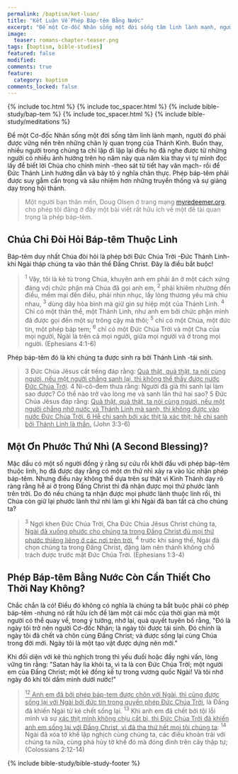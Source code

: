 ```yaml
---
permalink: /baptism/ket-luan/
title: "Kết Luận Về Phép Báp-têm Bằng Nước"
excerpt: "Để một Cơ-đốc Nhân sống một đời sống tâm linh lành mạnh, người đó phải được vững nền trên những chân lý quan trọng của Thánh Kinh. Buồn thay, nhiều người trong chúng ta chỉ lập đi lập lại điều họ đã nghe được từ những người có nhiều ảnh hưởng trên họ năm này qua năm kia thay vì tự mình đọc lấy để biết lời Chúa cho chính mình -theo sát từ tiết hay văn mạch- rồi để Đức Thánh Linh hướng dẫn và bày tỏ ý nghĩa chân thực. Phép báp-têm phải được suy gẫm cẩn trọng và sâu nhiệm hơn những truyền thống và sự giảng dạy trong hội thánh."
image: 
  teaser: romans-chapter-teaser.png
tags: [baptism, bible-studies]
featured: false
modified:
comments: true
feature:
  category: baptism
comments_locked: false
---
```


{% include toc.html %}
{% include toc_spacer.html %}
{% include bible-study/bap-tem %}
{% include toc_spacer.html %}
{% include bible-study/meditations %}

Để một Cơ-đốc Nhân sống một đời sống tâm linh lành mạnh, người đó phải được vững nền trên những chân lý quan trọng của Thánh Kinh. Buồn thay, nhiều người trong chúng ta chỉ lập đi lập lại điều họ đã nghe được từ những người có nhiều ảnh hưởng trên họ năm này qua năm kia thay vì tự mình đọc lấy để biết lời Chúa cho chính mình -theo sát từ tiết hay văn mạch- rồi để Đức Thánh Linh hướng dẫn và bày tỏ ý nghĩa chân thực. Phép báp-têm phải được suy gẫm cẩn trọng và sâu nhiệm hơn những truyền thống và sự giảng dạy trong hội thánh.

> <span style="color: rgba(0,0,0,0.5);">Một người bạn thân mến, Doug Olsen ở trang mạng <a href="http://myredeemer.org">myredeemer.org</a>, cho phép tôi đăng ở đây một bài viết rất hữu ích về một đề tài quan trọng là phép báp-têm.</apn>

## Chúa Chỉ Đòi Hỏi Báp-têm Thuộc Linh

Báp-têm duy nhất Chúa đòi hỏi là phép bởi Đức Chúa Trời -Đức Thánh Linh- khi Ngài tháp chúng ta vào thân thể Đấng Christ. Đây là điều bắt buộc!

> <sup>1</sup> Vậy, tôi là kẻ tù trong Chúa, khuyên anh em phải ăn ở một cách xứng đáng với chức phận mà Chúa đã gọi anh em, <sup>2</sup> phải khiêm nhường đến điều, mềm mại đến điều, phải nhịn nhục, lấy lòng thương yêu mà chìu nhau, <sup>3</sup> dùng dây hòa bình mà giữ gìn sự hiệp một của Thánh Linh.  <sup>4</sup> Chỉ có một thân thể, một Thánh Linh, như anh em bởi chức phận mình đã được gọi đến một sự trông cậy mà thôi; <sup>5</sup> chỉ có một Chúa, một đức tin, một phép báp tem; <sup>6</sup> chỉ có một Ðức Chúa Trời và một Cha của mọi người, Ngài là trên cả mọi người, giữa mọi người và ở trong mọi người. (Ephesians 4:1-6)

Phép báp-têm đó là khi chúng ta được sinh ra bởi Thánh Linh -tái sinh.

> 3 Ðức Chúa Jêsus cất tiếng đáp rằng: <u>Quả thật, quả thật, ta nói cùng ngươi, nếu một người chẳng sanh lại, thì không thể thấy được nước Ðức Chúa Trời</u>. 4 Ni-cô-đem thưa rằng: Người đã già thì sanh lại làm sao được? Có thể nào trở vào lòng mẹ và sanh lần thứ hai sao? 5 Ðức Chúa Jêsus đáp rằng: <u>Quả thật, quả thật, ta nói cùng ngươi, nếu một người chẳng nhờ nước và Thánh Linh mà sanh, thì không được vào nước Ðức Chúa Trời. 6 Hễ chi sanh bởi xác thịt là xác thịt; hễ chi sanh bởi Thánh Linh là thần.</u> (John 3:3-6)

## Một Ơn Phước Thứ Nhì (A Second Blessing)?

Mặc dầu có một số người đồng ý rằng sự cứu rỗi khởi đầu với phép báp-têm thuộc linh, họ đã được dạy rằng có một ơn thứ nhì xảy ra vào lúc nhận phép báp-têm. Nhưng điều này không thể dựa trên sự thật vì Kinh Thánh dạy rõ ràng rằng hễ ai ở trong Đấng Christ thì đã nhận được mọi thứ phước lành trên trời. Do đó nếu chúng ta nhận được mọi phước lành thuộc linh rồi, thì Chúa còn giữ lại phước lành thứ nhì làm gì khi Ngài đã ban tất cả cho chúng ta?

> <sup>3</sup> Ngợi khen Ðức Chúa Trời, Cha Ðức Chúa Jêsus Christ chúng ta, <u>Ngài đã xuống phước cho chúng ta trong Ðấng Christ đủ mọi thứ phước thiêng liêng ở các nơi trên trời</u>, <sup>4</sup> trước khi sáng thế, Ngài đã chọn chúng ta trong Ðấng Christ, đặng làm nên thánh không chỗ trách được trước mặt Ðức Chúa Trời. (Ephesians 1:3-4)

## Phép Báp-têm Bằng Nước Còn Cần Thiết Cho Thời Nay Không?

Chắc chắn là có! Điều đó không có nghĩa là chúng ta bắt buộc phải có phép báp-têm -nhưng nó rất hữu ích để làm một cái mốc của thời gian mà một người có thể quay về, trong ý tưởng, nhớ lại, quả quyết tuyên bố rằng, "Đó là ngày tôi trở nên người Cơ-đốc Nhân; là ngày tôi được tái sinh. Đó chính là ngày tôi đã chết và chôn cùng Đấng Christ; và được sống lại cùng Chúa trong đời mới. Ngày tôi là một tạo vật được dựng nên mới."

Khi đối diện với kẻ thù nghịch trong thì yếu đuối hoặc đầy nghi vấn, lòng vững tin rằng: "Satan hãy lìa khỏi ta, vì ta là con Đức Chúa Trời; một người em của Đấng Christ; một kẻ đồng kế tự trong vương quốc Ngài! Và tôi nhớ ngày đó khi tôi dầm mình dưới nước!"

> <u><sup>12</sup> Anh em đã bởi phép báp-tem được chôn với Ngài, thì cũng được sống lại với Ngài bởi đức tin trong quyền phép Ðức Chúa Trời</u>, là Ðấng đã khiến Ngài từ kẻ chết sống lại. <sup>13</sup> Khi anh em đã chết bởi tội lỗi mình và sự <u>xác thịt mình không chịu cắt bì, thì Ðức Chúa Trời đã khiến anh em sống lại với Ðấng Christ, vì đã tha thứ hết mọi tội chúng ta</u>: <sup>14</sup> Ngài đã xóa tờ khế lập nghịch cùng chúng ta, các điều khoản trái với chúng ta nữa, cùng phá hủy tờ khế đó mà đóng đinh trên cây thập tự;
(Colossians 2:12-14)

{% include bible-study/bible-study-footer %}
